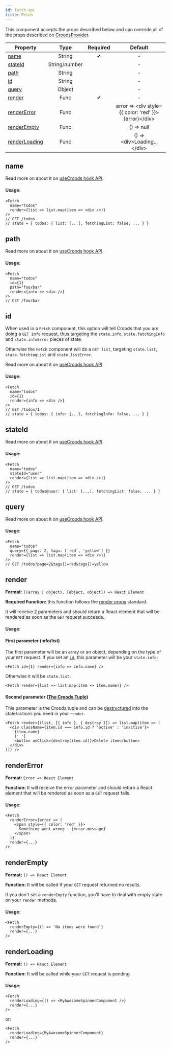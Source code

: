 ```yaml
---
id: fetch-api
title: Fetch
---
```


This component accepts the props described below and can override all of the props described on [CroodsProvider](/docs/croods-provider-api).

| Property                        |     Type      | Required |                        Default                        |
| ------------------------------- | :-----------: | :------: | :---------------------------------------------------: |
| [name](#name)                   |    String     |    ✔     |                           -                           |
| [stateId](#stateid)             | String/number |          |                           -                           |
| [path](#path)                   |    String     |          |                           -                           |
| [id](#id)                       |    String     |          |                           -                           |
| [query](#query)                 |    Object     |          |                           -                           |
| [render](#render)               |     Func      |    ✔     |                           -                           |
| [renderError](#rendererror)     |     Func      |          | error => <div style={{ color: 'red' }}>{error}\</div> |
| [renderEmpty](#renderempty)     |     Func      |          |                      () => null                       |
| [renderLoading](#renderloading) |     Func      |          |             () => \<div>Loading...\</div>             |

## name

Read more on about it on [useCroods hook API](/docs/use-croods-api#name).

#### Usage:

```
<Fetch
  name="todos"
  render={list => list.map(item => <div />)}
/>
// GET /todos
// state = { todos: { list: [...], fetchingList: false, ... } }
```

## path

Read more on about it on [useCroods hook API](/docs/use-croods-api#path).

#### Usage:

```
<Fetch
  name="todos"
  id={1}
  path="foo/bar"
  render={info => <div />}
/>
// GET /foo/bar
```

## id

When used in a `Fetch` component, this option will tell Croods that you are doing a `GET info` request, thus targeting the `state.info`, `state.fetchingInfo` and `state.infoError` pieces of state.

Otherwise the `Fetch` component will do a `GET list`, targeting `state.list`, `state.fetchingList` and `state.listError`.

Read more on about it on [useCroods hook API](/docs/use-croods-api#id).

#### Usage:

```
<Fetch
  name="todos"
  id={1}
  render={info => <div />}
/>
// GET /todos/1
// state = { todos: { info: {...}, fetchingInfo: false, ... } }
```

## stateId

Read more on about it on [useCroods hook API](/docs/use-croods-api#stateid).

#### Usage:

```
<Fetch
  name="todos"
  stateId="user"
  render={list => list.map(item => <div />)}
/>
// GET /todos
// state = { todos@user: { list: [...], fetchingList: false, ... } }
```

## query

Read more on about it on [useCroods hook API](/docs/use-croods-api#query).

#### Usage:

```
<Fetch
  name="todos"
  query={{ page: 2, tags: ['red', 'yellow'] }}
  render={list => list.map(item => <div />)}
/>
// GET /todos?page=2&tags[]=red&tags[]=yellow
```

## render

**Format:** `((array | object), [object, object]) => React Element`

**Required Function:** this function follows the [render props](https://reactjs.org/docs/render-props.html) standard.

It will receive 2 parameters and should return a React element that will be rendered as soon as the `GET` request succeeds.

#### Usage:

#### First parameter (info/list)

The first parameter will be an array or an object, depending on the type of your `GET` request. If you set an [`id`](#id), this parameter will be your `state.info`:

```
<Fetch id={1} render={info => info.name} />
```

Otherwise it will be `state.list`:

```
<Fetch render={list => list.map(item => item.name)} />
```

#### Second parameter ([The Croods Tuple](/docs/main-concepts#the-croods-tuple))

This parameter is the Croods tuple and can be [destructured](http://exploringjs.com/es6/ch_destructuring.html#_object-destructuring) into the state/actions you need in your `render`.

```
<Fetch render={(list, [{ info }, { destroy }]) => list.map(item => (
  <div className={item.id === info.id ? 'active' : 'inactive'}>
    {item.name}
    {' '}
    <button onClick={destroy(item.id)}>Delete item</button>
  </div>
))} />
```

## renderError

**Format:** `Error => React Element`

**Function:** It will receive the error parameter and should return a React element that will be rendered as soon as a `GET` request fails.

#### Usage:

```
<Fetch
  renderError={error => (
    <span style={{ color: 'red' }}>
      Something went wrong - {error.message}
    </span>
  )}
  render={...}
/>
```

## renderEmpty

**Format:** `() => React Element`

**Function:** It will be called if your `GET` request returned no results.

If you don't set a `renderEmpty` function, you'll have to deal with empty state on your `render` methods.

#### Usage:

```
<Fetch
  renderEmpty={() => 'No items were found'}
  render={...}
/>
```

## renderLoading

**Format:** `() => React Element`

**Function:** It will be called while your `GET` request is pending.

#### Usage:

```
<Fetch
  renderLoading={() => <MyAwesomeSpinnerComponent />}
  render={...}
/>
```

or:

```
<Fetch
  renderLoading={MyAwesomeSpinnerComponent}
  render={...}
/>
```
